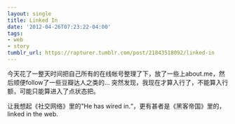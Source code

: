 ```yaml
---
layout: single
title: Linked In
date: '2012-04-26T07:23:22-04:00'
tags:
- web
- story
tumblr_url: https://rapturer.tumblr.com/post/21843518092/linked-in
---
```

今天花了一整天时间把自己所有的在线帐号整理了下，放了一些上about.me，然后顺便follow了一些豆瓣达人之类的… 突然发现，我现在才算入行了，不能算入行额，可能只能算进入了点状态把。

让我想起《社交网络》里的"He has wired in.“，更有甚者是《黑客帝国》里的，linked in the web.

